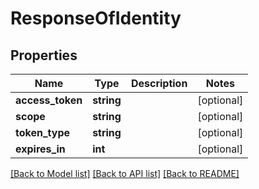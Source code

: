 # ResponseOfIdentity

## Properties
Name | Type | Description | Notes
------------ | ------------- | ------------- | -------------
**access_token** | **string** |  | [optional] 
**scope** | **string** |  | [optional] 
**token_type** | **string** |  | [optional] 
**expires_in** | **int** |  | [optional] 

[[Back to Model list]](../README.md#documentation-for-models) [[Back to API list]](../README.md#documentation-for-api-endpoints) [[Back to README]](../README.md)


